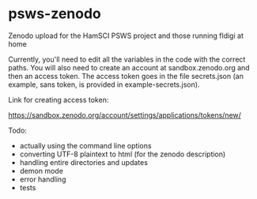 # psws-zenodo
Zenodo upload for the HamSCI PSWS project and those running fldigi at home

Currently, you'll need to edit all the variables in the code with the correct paths.
You will also need to create an account at sandbox.zenodo.org and then an access token.
The access token goes in the file secrets.json (an example, sans token, is provided in 
example-secrets.json).

Link for creating access token:

https://sandbox.zenodo.org/account/settings/applications/tokens/new/

Todo:
- actually using the command line options
- converting UTF-8 plaintext to html (for the zenodo description)
- handling entire directories and updates
- demon mode
- error handling
- tests
